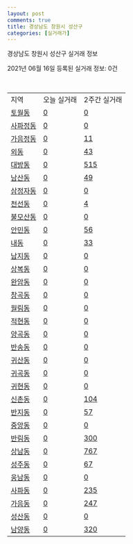 ```yaml
---
layout: post
comments: true
title: 경상남도 창원시 성산구
categories: [실거래가]
---
```


경상남도 창원시 성산구 실거래 정보

2021년 06월 16일 등록된 실거래 정보: 0건

<script type="text/javascript">
  google.charts.load('current', {'packages':['corechart']});
  google.charts.setOnLoadCallback(drawChart);

  function drawChart() {
    var data = google.visualization.arrayToDataTable([['거래일', '매매', '전월세', '전매'], ['2021-02', 169, 322, 0], ['2021-03', 269, 337, 0], ['2021-05', 482, 271, 0], ['2021-06', 78, 73, 0], ['2021-04', 474, 333, 0]]);

    var options = {
      title: '최근 유형별 거래량 추이',
      legend: { position: 'bottom' }
    };

    var chart = new google.visualization.LineChart(document.getElementById('columnchart_material'));
    chart.draw(data, (options));
  }
</script>

<div id="columnchart_material" style="width: 450px; margin-left: -35px"></div>
<br>
<table class="sortable">
  <tr>
    <td>지역</td>
    <td>오늘 실거래</td>
    <td>2주간 실거래</td>
  </tr>

  
  <tr class="item">
    <td><a href="4812310100.html">토월동</a></td>
    <td><a href="4812310100.html">0</a></td>
    <td><a href="4812310100.html">0</a></td>
  </tr>
    

  <tr class="item">
    <td><a href="4812310200.html">사파정동</a></td>
    <td><a href="4812310200.html">0</a></td>
    <td><a href="4812310200.html">0</a></td>
  </tr>
    

  <tr class="item">
    <td><a href="4812310300.html">가음정동</a></td>
    <td><a href="4812310300.html">0</a></td>
    <td><a href="4812310300.html">11</a></td>
  </tr>
    

  <tr class="item">
    <td><a href="4812310400.html">외동</a></td>
    <td><a href="4812310400.html">0</a></td>
    <td><a href="4812310400.html">43</a></td>
  </tr>
    

  <tr class="item">
    <td><a href="4812310500.html">대방동</a></td>
    <td><a href="4812310500.html">0</a></td>
    <td><a href="4812310500.html">515</a></td>
  </tr>
    

  <tr class="item">
    <td><a href="4812310600.html">남산동</a></td>
    <td><a href="4812310600.html">0</a></td>
    <td><a href="4812310600.html">49</a></td>
  </tr>
    

  <tr class="item">
    <td><a href="4812310700.html">삼정자동</a></td>
    <td><a href="4812310700.html">0</a></td>
    <td><a href="4812310700.html">0</a></td>
  </tr>
    

  <tr class="item">
    <td><a href="4812310800.html">천선동</a></td>
    <td><a href="4812310800.html">0</a></td>
    <td><a href="4812310800.html">4</a></td>
  </tr>
    

  <tr class="item">
    <td><a href="4812310900.html">불모산동</a></td>
    <td><a href="4812310900.html">0</a></td>
    <td><a href="4812310900.html">0</a></td>
  </tr>
    

  <tr class="item">
    <td><a href="4812311000.html">안민동</a></td>
    <td><a href="4812311000.html">0</a></td>
    <td><a href="4812311000.html">56</a></td>
  </tr>
    

  <tr class="item">
    <td><a href="4812311100.html">내동</a></td>
    <td><a href="4812311100.html">0</a></td>
    <td><a href="4812311100.html">33</a></td>
  </tr>
    

  <tr class="item">
    <td><a href="4812311200.html">남지동</a></td>
    <td><a href="4812311200.html">0</a></td>
    <td><a href="4812311200.html">0</a></td>
  </tr>
    

  <tr class="item">
    <td><a href="4812311300.html">상복동</a></td>
    <td><a href="4812311300.html">0</a></td>
    <td><a href="4812311300.html">0</a></td>
  </tr>
    

  <tr class="item">
    <td><a href="4812311400.html">완암동</a></td>
    <td><a href="4812311400.html">0</a></td>
    <td><a href="4812311400.html">0</a></td>
  </tr>
    

  <tr class="item">
    <td><a href="4812311500.html">창곡동</a></td>
    <td><a href="4812311500.html">0</a></td>
    <td><a href="4812311500.html">0</a></td>
  </tr>
    

  <tr class="item">
    <td><a href="4812311600.html">월림동</a></td>
    <td><a href="4812311600.html">0</a></td>
    <td><a href="4812311600.html">0</a></td>
  </tr>
    

  <tr class="item">
    <td><a href="4812311700.html">적현동</a></td>
    <td><a href="4812311700.html">0</a></td>
    <td><a href="4812311700.html">0</a></td>
  </tr>
    

  <tr class="item">
    <td><a href="4812311800.html">양곡동</a></td>
    <td><a href="4812311800.html">0</a></td>
    <td><a href="4812311800.html">0</a></td>
  </tr>
    

  <tr class="item">
    <td><a href="4812311900.html">반송동</a></td>
    <td><a href="4812311900.html">0</a></td>
    <td><a href="4812311900.html">0</a></td>
  </tr>
    

  <tr class="item">
    <td><a href="4812312000.html">귀산동</a></td>
    <td><a href="4812312000.html">0</a></td>
    <td><a href="4812312000.html">0</a></td>
  </tr>
    

  <tr class="item">
    <td><a href="4812312100.html">귀곡동</a></td>
    <td><a href="4812312100.html">0</a></td>
    <td><a href="4812312100.html">0</a></td>
  </tr>
    

  <tr class="item">
    <td><a href="4812312200.html">귀현동</a></td>
    <td><a href="4812312200.html">0</a></td>
    <td><a href="4812312200.html">0</a></td>
  </tr>
    

  <tr class="item">
    <td><a href="4812312300.html">신촌동</a></td>
    <td><a href="4812312300.html">0</a></td>
    <td><a href="4812312300.html">104</a></td>
  </tr>
    

  <tr class="item">
    <td><a href="4812312400.html">반지동</a></td>
    <td><a href="4812312400.html">0</a></td>
    <td><a href="4812312400.html">57</a></td>
  </tr>
    

  <tr class="item">
    <td><a href="4812312500.html">중앙동</a></td>
    <td><a href="4812312500.html">0</a></td>
    <td><a href="4812312500.html">0</a></td>
  </tr>
    

  <tr class="item">
    <td><a href="4812312600.html">반림동</a></td>
    <td><a href="4812312600.html">0</a></td>
    <td><a href="4812312600.html">300</a></td>
  </tr>
    

  <tr class="item">
    <td><a href="4812312700.html">상남동</a></td>
    <td><a href="4812312700.html">0</a></td>
    <td><a href="4812312700.html">767</a></td>
  </tr>
    

  <tr class="item">
    <td><a href="4812312800.html">성주동</a></td>
    <td><a href="4812312800.html">0</a></td>
    <td><a href="4812312800.html">67</a></td>
  </tr>
    

  <tr class="item">
    <td><a href="4812312900.html">웅남동</a></td>
    <td><a href="4812312900.html">0</a></td>
    <td><a href="4812312900.html">0</a></td>
  </tr>
    

  <tr class="item">
    <td><a href="4812313000.html">사파동</a></td>
    <td><a href="4812313000.html">0</a></td>
    <td><a href="4812313000.html">235</a></td>
  </tr>
    

  <tr class="item">
    <td><a href="4812313100.html">가음동</a></td>
    <td><a href="4812313100.html">0</a></td>
    <td><a href="4812313100.html">247</a></td>
  </tr>
    

  <tr class="item">
    <td><a href="4812313200.html">성산동</a></td>
    <td><a href="4812313200.html">0</a></td>
    <td><a href="4812313200.html">0</a></td>
  </tr>
    

  <tr class="item">
    <td><a href="4812313300.html">남양동</a></td>
    <td><a href="4812313300.html">0</a></td>
    <td><a href="4812313300.html">320</a></td>
  </tr>
    


</table>


    